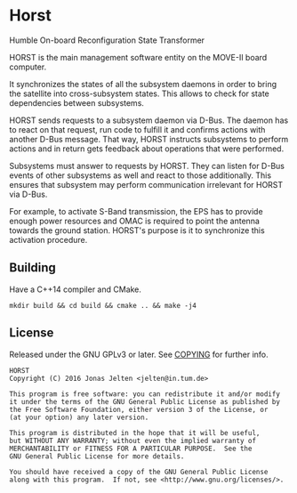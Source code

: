 Horst
=====

Humble On-board Reconfiguration State Transformer


HORST is the main management software entity on the MOVE-II board computer.

It synchronizes the states of all the subsystem daemons in order to bring the
satellite into cross-subsystem states. This allows to check for state
dependencies between subsystems.

HORST sends requests to a subsystem daemon via D-Bus. The daemon has to react on
that request, run code to fulfill it and confirms actions with another D-Bus
message. That way, HORST instructs subsystems to perform actions and in
return gets feedback about operations that were performed.

Subsystems must answer to requests by HORST. They can listen for D-Bus events of
other subsystems as well and react to those additionally. This ensures that
subsystem may perform communication irrelevant for HORST via D-Bus.

For example, to activate S-Band transmission, the EPS has to provide enough
power resources and OMAC is required to point the antenna towards the ground
station. HORST's purpose is it to synchronize this activation procedure.


Building
--------

Have a C++14 compiler and CMake.

`mkdir build && cd build && cmake .. && make -j4`


License
-------


Released under the GNU GPLv3 or later.
See [COPYING](COPYING) for further info.

    HORST
    Copyright (C) 2016 Jonas Jelten <jelten@in.tum.de>

    This program is free software: you can redistribute it and/or modify
    it under the terms of the GNU General Public License as published by
    the Free Software Foundation, either version 3 of the License, or
    (at your option) any later version.

    This program is distributed in the hope that it will be useful,
    but WITHOUT ANY WARRANTY; without even the implied warranty of
    MERCHANTABILITY or FITNESS FOR A PARTICULAR PURPOSE.  See the
    GNU General Public License for more details.

    You should have received a copy of the GNU General Public License
    along with this program.  If not, see <http://www.gnu.org/licenses/>.
